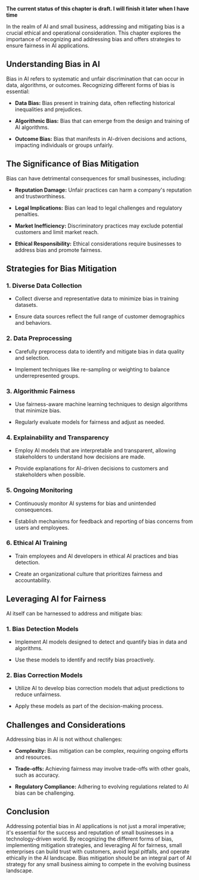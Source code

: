 **The current status of this chapter is draft. I will finish it later when I have time**

In the realm of AI and small business, addressing and mitigating bias is a crucial ethical and operational consideration. This chapter explores the importance of recognizing and addressing bias and offers strategies to ensure fairness in AI applications.

**Understanding Bias in AI**
----------------------------

Bias in AI refers to systematic and unfair discrimination that can occur in data, algorithms, or outcomes. Recognizing different forms of bias is essential:

* **Data Bias:** Bias present in training data, often reflecting historical inequalities and prejudices.

* **Algorithmic Bias:** Bias that can emerge from the design and training of AI algorithms.

* **Outcome Bias:** Bias that manifests in AI-driven decisions and actions, impacting individuals or groups unfairly.

**The Significance of Bias Mitigation**
---------------------------------------

Bias can have detrimental consequences for small businesses, including:

* **Reputation Damage:** Unfair practices can harm a company's reputation and trustworthiness.

* **Legal Implications:** Bias can lead to legal challenges and regulatory penalties.

* **Market Inefficiency:** Discriminatory practices may exclude potential customers and limit market reach.

* **Ethical Responsibility:** Ethical considerations require businesses to address bias and promote fairness.

**Strategies for Bias Mitigation**
----------------------------------

### **1. Diverse Data Collection**

* Collect diverse and representative data to minimize bias in training datasets.

* Ensure data sources reflect the full range of customer demographics and behaviors.

### **2. Data Preprocessing**

* Carefully preprocess data to identify and mitigate bias in data quality and selection.

* Implement techniques like re-sampling or weighting to balance underrepresented groups.

### **3. Algorithmic Fairness**

* Use fairness-aware machine learning techniques to design algorithms that minimize bias.

* Regularly evaluate models for fairness and adjust as needed.

### **4. Explainability and Transparency**

* Employ AI models that are interpretable and transparent, allowing stakeholders to understand how decisions are made.

* Provide explanations for AI-driven decisions to customers and stakeholders when possible.

### **5. Ongoing Monitoring**

* Continuously monitor AI systems for bias and unintended consequences.

* Establish mechanisms for feedback and reporting of bias concerns from users and employees.

### **6. Ethical AI Training**

* Train employees and AI developers in ethical AI practices and bias detection.

* Create an organizational culture that prioritizes fairness and accountability.

**Leveraging AI for Fairness**
------------------------------

AI itself can be harnessed to address and mitigate bias:

### **1. Bias Detection Models**

* Implement AI models designed to detect and quantify bias in data and algorithms.

* Use these models to identify and rectify bias proactively.

### **2. Bias Correction Models**

* Utilize AI to develop bias correction models that adjust predictions to reduce unfairness.

* Apply these models as part of the decision-making process.

**Challenges and Considerations**
---------------------------------

Addressing bias in AI is not without challenges:

* **Complexity:** Bias mitigation can be complex, requiring ongoing efforts and resources.

* **Trade-offs:** Achieving fairness may involve trade-offs with other goals, such as accuracy.

* **Regulatory Compliance:** Adhering to evolving regulations related to AI bias can be challenging.

**Conclusion**
--------------

Addressing potential bias in AI applications is not just a moral imperative; it's essential for the success and reputation of small businesses in a technology-driven world. By recognizing the different forms of bias, implementing mitigation strategies, and leveraging AI for fairness, small enterprises can build trust with customers, avoid legal pitfalls, and operate ethically in the AI landscape. Bias mitigation should be an integral part of AI strategy for any small business aiming to compete in the evolving business landscape.
